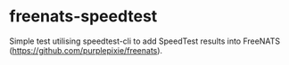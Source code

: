 # freenats-speedtest
Simple test utilising speedtest-cli to add SpeedTest results into FreeNATS (https://github.com/purplepixie/freenats).
